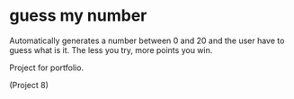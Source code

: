 # guess my number

Automatically generates a number between 0 and 20 and the user have to guess what is it. The less you try, more points you win.

Project for portfolio.

(Project 8)
